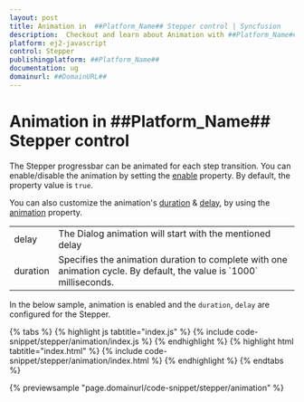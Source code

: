 ```yaml
---
layout: post
title: Animation in  ##Platform_Name## Stepper control | Syncfusion
description:  Checkout and learn about Animation with ##Platform_Name## Stepper control of Syncfusion Essential JS 2 and more details.
platform: ej2-javascript
control: Stepper
publishingplatform: ##Platform_Name##
documentation: ug
domainurl: ##DomainURL##
---
```


# Animation in ##Platform_Name## Stepper control

The Stepper progressbar can be animated for each step transition. You can enable/disable the animation by setting the [enable](https://ej2.syncfusion.com/javascript/documentation/api/stepper/animationModel/#enable) property. By default, the property value is `true`.

You can also customize the animation's [duration](https://ej2.syncfusion.com/javascript/documentation/api/stepper/animationModel/#duration) & [delay](https://ej2.syncfusion.com/javascript/documentation/api/stepper/animationModel/#delay), by using the [animation](https://ej2.syncfusion.com/javascript/documentation/api/stepper#animation) property.

<!-- markdownlint-disable MD033 -->
<table>
<tr>
<td>
delay</td><td>
The Dialog animation will start with the mentioned delay</td></tr>
<tr>
<td>
duration</td><td>
Specifies the animation duration to complete with one animation cycle. By default, the value is `1000` milliseconds.</td></tr>
</table>

In the below sample, animation is enabled and the `duration`, `delay` are configured for the Stepper.

{% tabs %}
{% highlight js tabtitle="index.js" %}
{% include code-snippet/stepper/animation/index.js %}
{% endhighlight %}
{% highlight html tabtitle="index.html" %}
{% include code-snippet/stepper/animation/index.html %}
{% endhighlight %}
{% endtabs %}

{% previewsample "page.domainurl/code-snippet/stepper/animation" %}